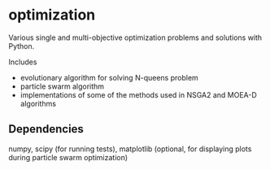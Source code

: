 # optimization
Various single and multi-objective optimization problems and solutions with Python.

Includes 
- evolutionary algorithm for solving N-queens problem
- particle swarm algorithm
- implementations of some of the methods used in NSGA2 and MOEA-D algorithms

## Dependencies

numpy, scipy (for running tests), matplotlib (optional, for displaying plots during particle swarm optimization)